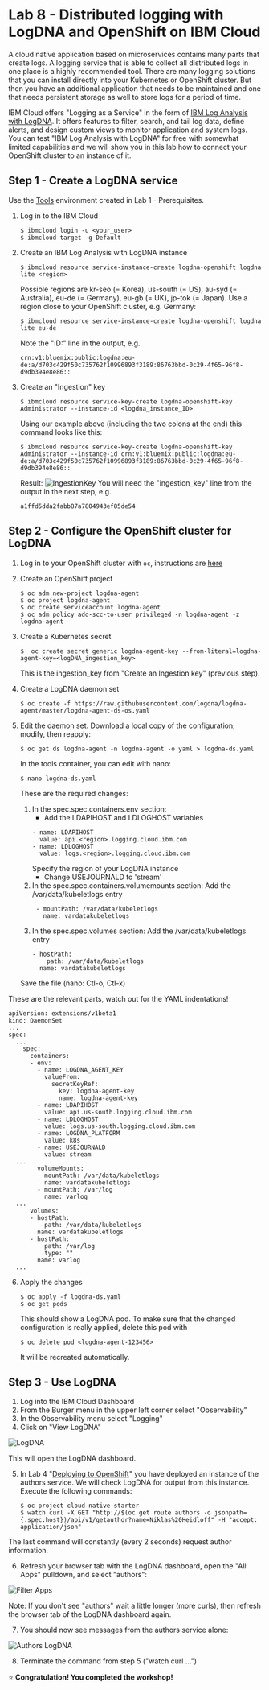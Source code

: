 # Lab 8 - Distributed logging with LogDNA and OpenShift on IBM Cloud

A cloud native application based on microservices contains many parts that create logs. A logging service that is able to collect all distributed logs in one place is a highly recommended tool. There are many logging solutions that you can install directly into your Kubernetes or OpenShift cluster. But then you have an additional application that needs to be maintained and one that needs persistent storage as well to store logs for a period of time. 

IBM Cloud offers "Logging as a Service" in the form of [IBM Log Analysis with LogDNA](https://cloud.ibm.com/docs/services/Log-Analysis-with-LogDNA?topic=LogDNA-getting-started#getting-started). It offers features to filter, search, and tail log data, define alerts, and design custom views to monitor application and system logs. You can test "IBM Log Analysis with LogDNA" for free with somewhat limited capabilities and we will show you in this lab how to connect your OpenShift cluster to an instance of it.

## Step 1 - Create a LogDNA service

Use the [Tools](https://github.com/nheidloff/openshift-on-ibm-cloud-workshops/blob/master/2-deploying-to-openshift/documentation/1-prereqs.md#tools) environment created in Lab 1 - Prerequisites.

1. Log in to the IBM Cloud

   ```
   $ ibmcloud login -u <your_user>
   $ ibmcloud target -g Default
   ```

2. Create an IBM Log Analysis with LogDNA instance

   ```
   $ ibmcloud resource service-instance-create logdna-openshift logdna lite <region>
   ```
   Possible regions are kr-seo (= Korea), us-south (= US), au-syd (= Australia), eu-de (= Germany), eu-gb (= UK), jp-tok (= Japan). Use a region close to your OpenShift cluster, e.g. Germany:

   ```
   $ ibmcloud resource service-instance-create logdna-openshift logdna lite eu-de
   ```

   Note the "ID:" line in the output, e.g. 
   
   ```
   crn:v1:bluemix:public:logdna:eu-de:a/d703c429f50c735762f10996893f3189:86763bbd-0c29-4f65-96f8-d9db394e8e86::
   ```

3. Create an "Ingestion" key

   ```
   $ ibmcloud resource service-key-create logdna-openshift-key Administrator --instance-id <logdna_instance_ID>
   ```

   Using our example above (including the two colons at the end) this command looks like this:

   ```
   $ ibmcloud resource service-key-create logdna-openshift-key Administrator --instance-id crn:v1:bluemix:public:logdna:eu-de:a/d703c429f50c735762f10996893f3189:86763bbd-0c29-4f65-96f8-d9db394e8e86::
   ```
   Result:
   ![IngestionKey](images/ingestion_key.png)
   You will need the "ingestion_key" line from the output in the next step, e.g.

   ```
   a1ffd5dda2fabb87a7804943ef85de54
   ```

## Step 2 - Configure the OpenShift cluster for LogDNA

1. Log in to your OpenShift cluster with `oc`, instructions are [here](https://github.com/nheidloff/openshift-on-ibm-cloud-workshops/blob/master/2-deploying-to-openshift/documentation/1-prereqs.md#step-2-get-our-access-token-for-the-oc-cli)  

2. Create an OpenShift project

   ```
   $ oc adm new-project logdna-agent
   $ oc project logdna-agent
   $ oc create serviceaccount logdna-agent
   $ oc adm policy add-scc-to-user privileged -n logdna-agent -z logdna-agent
   ```

3. Create a Kubernetes secret

   ```
   $  oc create secret generic logdna-agent-key --from-literal=logdna-agent-key=<logDNA_ingestion_key>
   ```

   This is the ingestion_key from "Create an Ingestion key" (previous step).


4. Create a LogDNA daemon set

   ```
   $ oc create -f https://raw.githubusercontent.com/logdna/logdna-agent/master/logdna-agent-ds-os.yaml
   ```

5. Edit the daemon set. Download a local copy of the configuration, modify, then reapply:

   ```
   $ oc get ds logdna-agent -n logdna-agent -o yaml > logdna-ds.yaml
   ```

   In the tools container, you can edit with nano:

   ```
   $ nano logdna-ds.yaml
   ```

   These are the required changes:
   1. In the spec.spec.containers.env section:
      - Add the LDAPIHOST and LDLOGHOST variables
      ```
      - name: LDAPIHOST
        value: api.<region>.logging.cloud.ibm.com
      - name: LDLOGHOST
        value: logs.<region>.logging.cloud.ibm.com
        ```
      Specify the region of your LogDNA instance
      - Change USEJOURNALD to 'stream'
   2. In the spec.spec.containers.volumemounts section:
      Add the /var/data/kubeletlogs entry  
      ```
       - mountPath: /var/data/kubeletlogs
         name: vardatakubeletlogs
      ```
   3. In the spec.spec.volumes section:
      Add the /var/data/kubeletlogs entry
      ```
      - hostPath:
          path: /var/data/kubeletlogs
        name: vardatakubeletlogs
      ```
    Save the file (nano: Ctl-o, Ctl-x)

These are the relevant parts, watch out for the YAML indentations!

```
apiVersion: extensions/v1beta1
kind: DaemonSet
...
spec:
  ...
    spec:
      containers:
      - env:
        - name: LOGDNA_AGENT_KEY
          valueFrom:
            secretKeyRef:
              key: logdna-agent-key
              name: logdna-agent-key
        - name: LDAPIHOST
          value: api.us-south.logging.cloud.ibm.com
        - name: LDLOGHOST
          value: logs.us-south.logging.cloud.ibm.com
        - name: LOGDNA_PLATFORM
          value: k8s
        - name: USEJOURNALD
          value: stream
  ...  
        volumeMounts:
        - mountPath: /var/data/kubeletlogs
          name: vardatakubeletlogs
        - mountPath: /var/log
          name: varlog
  ... 
      volumes:
      - hostPath:
          path: /var/data/kubeletlogs
        name: vardatakubeletlogs
      - hostPath:
          path: /var/log
          type: ""
        name: varlog
  ...
```
6. Apply the changes

   ```
   $ oc apply -f logdna-ds.yaml
   $ oc get pods
   ```

   This should show a LogDNA pod. To make sure that the changed configuration is really applied, delete this pod with

   ```
   $ oc delete pod <logdna-agent-123456>
   ```

   It will be recreated automatically.

## Step 3 - Use LogDNA

1. Log into the IBM Cloud Dashboard
2. From the Burger menu in the upper left corner select "Observability"
3. In the Observability menu select "Logging"
4. Click on "View LogDNA"

![LogDNA](images/logdna.png)

   This will open the LogDNA dashboard. 

5. In Lab 4 "[Deploying to OpenShift](4-openshift.md)" you have deployed an instance of the authors service. We will check LogDNA for output from this instance. Execute the following commands:

   ```
   $ oc project cloud-native-starter
   $ watch curl -X GET "http://$(oc get route authors -o jsonpath={.spec.host})/api/v1/getauthor?name=Niklas%20Heidloff" -H "accept: application/json"
   ```
   
The last command will constantly (every 2 seconds) request author information.

6. Refresh your browser tab with the LogDNA dashboard, open the  "All Apps" pulldown, and select "authors":

![Filter Apps](images/logdna-filter-apps.png)

  Note: If you don't see "authors" wait a little longer (more curls), then refresh the browser tab of the LogDNA dashboard again.

7. You should now see messages from the authors service alone:

![Authors LogDNA](images/logdna-authors.png)

8. Terminate the command from step 5 ("watch curl ...")

:star: __Congratulation! You completed the workshop!__